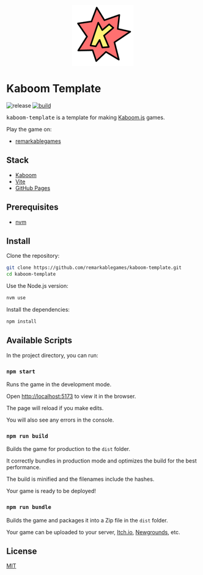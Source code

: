 <p align="center">
  <img src="https://github.com/remarkablegames/kaboom-template/blob/master/public/logo.png" alt="Kaboom Template">
</p>

# Kaboom Template

![release](https://img.shields.io/github/v/release/remarkablegames/kaboom-template)
[![build](https://github.com/remarkablegames/kaboom-template/actions/workflows/build.yml/badge.svg)](https://github.com/remarkablegames/kaboom-template/actions/workflows/build.yml)

<kbd>kaboom-template</kbd> is a template for making [Kaboom.js](https://kaboomjs.com/) games.

Play the game on:

- [remarkablegames](https://remarkablegames.org/kaboom-template)

## Stack

- [Kaboom](https://kaboomjs.com/)
- [Vite](https://vitejs.dev/)
- [GitHub Pages](https://pages.github.com/)

## Prerequisites

- [nvm](https://github.com/nvm-sh/nvm#readme)

## Install

Clone the repository:

```sh
git clone https://github.com/remarkablegames/kaboom-template.git
cd kaboom-template
```

Use the Node.js version:

```sh
nvm use
```

Install the dependencies:

```sh
npm install
```

## Available Scripts

In the project directory, you can run:

### `npm start`

Runs the game in the development mode.

Open [http://localhost:5173](http://localhost:5173) to view it in the browser.

The page will reload if you make edits.

You will also see any errors in the console.

### `npm run build`

Builds the game for production to the `dist` folder.

It correctly bundles in production mode and optimizes the build for the best performance.

The build is minified and the filenames include the hashes.

Your game is ready to be deployed!

### `npm run bundle`

Builds the game and packages it into a Zip file in the `dist` folder.

Your game can be uploaded to your server, [Itch.io](https://itch.io/), [Newgrounds](https://www.newgrounds.com/), etc.

## License

[MIT](LICENSE)
